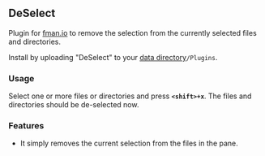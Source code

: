 ## DeSelect

Plugin for [fman.io](https://fman.io) to remove the selection from the currently selected files and directories.

Install by uploading "DeSelect" to your [data directory](https://fman.io/docs/customizing-fman)`/Plugins`.

### Usage

Select one or more files or directories and press **`<shift>+x`**. The files and directories should be de-selected now.

### Features

 - It simply removes the current selection from the files in the pane.
